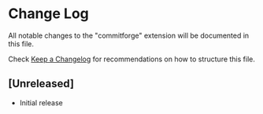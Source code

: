 # Change Log

All notable changes to the "commitforge" extension will be documented in this file.

Check [Keep a Changelog](http://keepachangelog.com/) for recommendations on how to structure this file.

## [Unreleased]

- Initial release
